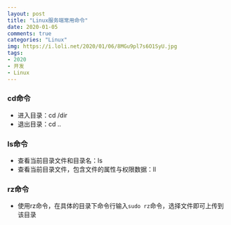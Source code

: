 ```yaml
---
layout: post
title: "Linux服务端常用命令"
date: 2020-01-05
comments: true
categories: "Linux"
img: https://i.loli.net/2020/01/06/8MGu9pl7s6O1SyU.jpg
tags:
- 2020
- 开发
- Linux
---
```


### cd命令

* 进入目录：cd /dir
* 退出目录：cd ..

### ls命令

* 查看当前目录文件和目录名：ls
* 查看当前目录文件，包含文件的属性与权限数据：ll


### rz命令
* 使用rz命令，在具体的目录下命令行输入`sudo rz`命令，选择文件即可上传到该目录

